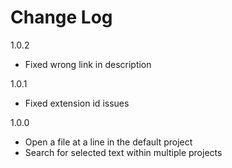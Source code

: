 # Change Log

1.0.2

- Fixed wrong link in description

1.0.1

- Fixed extension id issues

1.0.0

- Open a file at a line in the default project
- Search for selected text within multiple projects